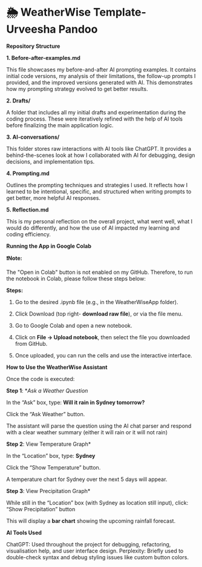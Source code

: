 # 🌦️ WeatherWise Template- Urveesha Pandoo

**Repository Structure**

**1. Before-after-examples.md**

This file showcases my before-and-after AI prompting examples. It contains initial code versions, my analysis of their limitations, the follow-up prompts I provided, and the improved versions generated with AI. This demonstrates how my prompting strategy evolved to get better results.

**2. Drafts/**

A folder that includes all my initial drafts and experimentation during the coding process. These were iteratively refined with the help of AI tools before finalizing the main application logic.

**3. AI-conversations/**

This folder stores raw interactions with AI tools like ChatGPT. It provides a behind-the-scenes look at how I collaborated with AI for debugging, design decisions, and implementation tips.

**4. Prompting.md**

Outlines the prompting techniques and strategies I used. It reflects how I learned to be intentional, specific, and structured when writing prompts to get better, more helpful AI responses.

**5. Reflection.md**

This is my personal reflection on the overall project, what went well, what I would do differently, and how the use of AI impacted my learning and coding efficiency.

**Running the App in Google Colab**

**❗Note:**

The "Open in Colab" button is not enabled on my GitHub.
Therefore, to run the notebook in Colab, please follow these steps below:

**Steps:**

1. Go to the desired .ipynb file (e.g., in the WeatherWiseApp folder).

2. Click Download (top right- **download raw file**), or via the file menu.

3. Go to Google Colab and open a new notebook.

4. Click on **File → Upload notebook**, then select the file you downloaded from GitHub.
   
5. Once uploaded, you can run the cells and use the interactive interface.

**How to Use the WeatherWise Assistant**

Once the code is executed:

**Step 1**: **Ask a Weather Question*
   
In the “Ask” box, type: **Will it rain in Sydney tomorrow?**

Click the “Ask Weather” button.

The assistant will parse the question using the AI chat parser and respond with a clear weather summary (either it will rain or it will not rain)

**Step 2**: View Temperature Graph*
   
In the “Location” box, type: **Sydney**

Click the “Show Temperature” button.

A temperature chart for Sydney over the next 5 days will appear.

**Step 3**: View Precipitation Graph*
   
While still in the “Location” box (with Sydney as location still input), click: “Show Precipitation” button

This will display a **bar chart** showing the upcoming rainfall forecast.

**AI Tools Used**

ChatGPT: Used throughout the project for debugging, refactoring, visualisation help, and user interface design.
Perplexity: Briefly used to double-check syntax and debug styling issues like custom button colors.
